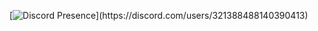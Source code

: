 [![Discord Presence](https://lanyard-profile-readme.vercel.app/api/321388488140390413animated=true&hideDiscrim=true&borderRadius=30px&idleMessage=Probably%20doing%20something%20else...)](https://discord.com/users/321388488140390413)
